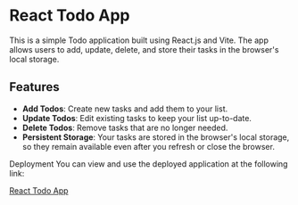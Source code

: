# React Todo App

This is a simple Todo application built using React.js and Vite. The app allows users to add, update, delete, and store their tasks in the browser's local storage.

## Features

- **Add Todos**: Create new tasks and add them to your list.
- **Update Todos**: Edit existing tasks to keep your list up-to-date.
- **Delete Todos**: Remove tasks that are no longer needed.
- **Persistent Storage**: Your tasks are stored in the browser's local storage, so they remain available even after you refresh or close the browser.

Deployment
You can view and use the deployed application at the following link:

[React Todo App](https://reactjs-todos-application.netlify.app/)

